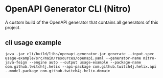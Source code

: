 # OpenAPI Generator CLI (Nitro)

A custom build of the OpenAPI generator that contains all generators of this project.

## cli usage example

`java -jar cli/build/libs/openapi-generator.jar generate --input-spec usage-example/src/main/resources/openapi.yaml --generator-name nitro-java-feign --engine auto --output usage-example --package-name com.github.twitch4j.helix --api-package com.github.twitch4j.helix.api --model-package com.github.twitch4j.helix.domain`
